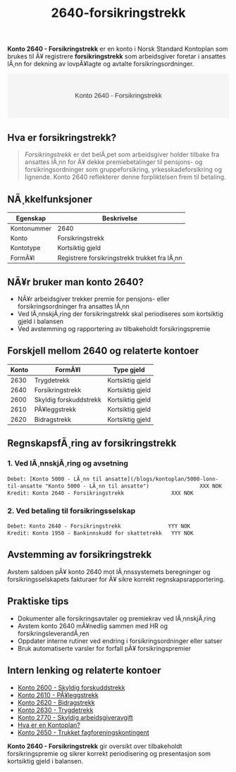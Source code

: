 ﻿---
title: "2640-forsikringstrekk"
meta_title: "2640-forsikringstrekk"
meta_description: '**Konto 2640 - Forsikringstrekk** er en konto i Norsk Standard Kontoplan som brukes til Ã¥ registrere **forsikringstrekk** som arbeidsgiver foretar i ansattes l...'
slug: 2640-forsikringstrekk
type: blog
layout: pages/single
---

**Konto 2640 - Forsikringstrekk** er en konto i Norsk Standard Kontoplan som brukes til Ã¥ registrere **forsikringstrekk** som arbeidsgiver foretar i ansattes lÃ¸nn for dekning av lovpÃ¥lagte og avtalte forsikringsordninger.

![Illustrasjon av konto 2640 Forsikringstrekk](2640-forsikringstrekk-image.svg)

## Hva er forsikringstrekk?

> *Forsikringstrekk* er det belÃ¸pet som arbeidsgiver holder tilbake fra ansattes lÃ¸nn for Ã¥ dekke premiebetalinger til pensjons- og forsikringsordninger som gruppeforsikring, yrkesskadeforsikring og lignende. Konto 2640 reflekterer denne forpliktelsen frem til betaling.

## NÃ¸kkelfunksjoner

| Egenskap      | Beskrivelse                                         |
|---------------|-----------------------------------------------------|
| Kontonummer   | 2640                                                |
| Konto         | Forsikringstrekk                                    |
| Kontotype     | Kortsiktig gjeld                                    |
| FormÃ¥l        | Registrere forsikringstrekk trukket fra lÃ¸nn        |

## NÃ¥r bruker man konto 2640?

* NÃ¥r arbeidsgiver trekker premie for pensjons- eller forsikringsordninger fra ansattes lÃ¸nn
* Ved lÃ¸nnskjÃ¸ring der forsikringstrekk skal periodiseres som kortsiktig gjeld i balansen
* Ved avstemming og rapportering av tilbakeholdt forsikringspremie

## Forskjell mellom 2640 og relaterte kontoer

| Konto  | FormÃ¥l                                       | Type gjeld       |
|--------|----------------------------------------------|------------------|
| 2630   | Trygdetrekk                                  | Kortsiktig gjeld |
| 2640   | Forsikringstrekk                             | Kortsiktig gjeld |
| 2600   | Skyldig forskuddstrekk                       | Kortsiktig gjeld |
| 2610   | PÃ¥leggstrekk                                 | Kortsiktig gjeld |
| 2620   | Bidragstrekk                                 | Kortsiktig gjeld |

## RegnskapsfÃ¸ring av forsikringstrekk

### 1. Ved lÃ¸nnskjÃ¸ring og avsetning

```plaintext
Debet: [Konto 5000 - LÃ¸nn til ansatte](/blogs/kontoplan/5000-lonn-til-ansatte "Konto 5000 - LÃ¸nn til ansatte")                XXX NOK
Kredit: Konto 2640 - Forsikringstrekk               XXX NOK
```

### 2. Ved betaling til forsikringsselskap

```plaintext
Debet: Konto 2640 - Forsikringstrekk               YYY NOK
Kredit: Konto 1950 - Bankinnskudd for skattetrekk   YYY NOK
```

## Avstemming av forsikringstrekk

Avstem saldoen pÃ¥ konto 2640 mot lÃ¸nnssystemets beregninger og forsikringsselskapets fakturaer for Ã¥ sikre korrekt regnskapsrapportering.

## Praktiske tips

* Dokumenter alle forsikringsavtaler og premiekrav ved lÃ¸nnskjÃ¸ring
* Avstem konto 2640 mÃ¥nedlig sammen med HR og forsikringsleverandÃ¸ren
* Oppdater interne rutiner ved endring i forsikringsordninger eller satser
* Bruk automatiserte varsler for forfall pÃ¥ forsikringspremier

## Intern lenking og relaterte kontoer

* [Konto 2600 - Skyldig forskuddstrekk](/blogs/kontoplan/2600-forskuddstrekk "Konto 2600 - Skyldig forskuddstrekk")
* [Konto 2610 - PÃ¥leggstrekk](/blogs/kontoplan/2610-paalleggstrekk "Konto 2610 - PÃ¥leggstrekk")
* [Konto 2620 - Bidragstrekk](/blogs/kontoplan/2620-bidragstrekk "Konto 2620 - Bidragstrekk")
* [Konto 2630 - Trygdetrekk](/blogs/kontoplan/2630-trygdetrekk "Konto 2630 - Trygdetrekk")
* [Konto 2770 - Skyldig arbeidsgiveravgift](/blogs/kontoplan/2770-skyldig-arbeidsgiveravgift "Konto 2770 - Skyldig arbeidsgiveravgift")
 * [Hva er en Kontoplan?](/blogs/regnskap/hva-er-kontoplan "Hva er en Kontoplan? Komplett Guide til Kontoplaner i Norsk Regnskap")
 * [Konto 2650 - Trukket fagforeningskontingent](/blogs/kontoplan/2650-trukket-fagforeningskontingent "Konto 2650 - Trukket fagforeningskontingent")

**Konto 2640 - Forsikringstrekk** gir oversikt over tilbakeholdt forsikringspremie og sikrer korrekt periodisering og presentasjon som kortsiktig gjeld i balansen.

